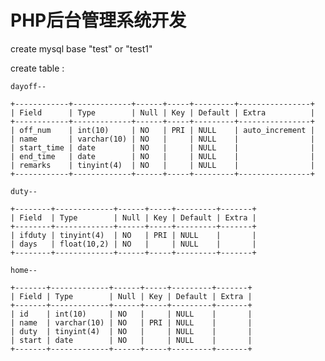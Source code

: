 PHP后台管理系统开发
============

create mysql base "test" or "test1"

create table :

    dayoff--
    
    +------------+-------------+------+-----+---------+----------------+
    | Field      | Type        | Null | Key | Default | Extra          |
    +------------+-------------+------+-----+---------+----------------+
    | off_num    | int(10)     | NO   | PRI | NULL    | auto_increment |
    | name       | varchar(10) | NO   |     | NULL    |                |
    | start_time | date        | NO   |     | NULL    |                |
    | end_time   | date        | NO   |     | NULL    |                |
    | remarks    | tinyint(4)  | NO   |     | NULL    |                |
    +------------+-------------+------+-----+---------+----------------+
    
    duty--
    
    +--------+-------------+------+-----+---------+-------+
    | Field  | Type        | Null | Key | Default | Extra |
    +--------+-------------+------+-----+---------+-------+
    | ifduty | tinyint(4)  | NO   | PRI | NULL    |       |
    | days   | float(10,2) | NO   |     | NULL    |       |
    +--------+-------------+------+-----+---------+-------+
    
    home--
    
    +-------+-------------+------+-----+---------+-------+
    | Field | Type        | Null | Key | Default | Extra |
    +-------+-------------+------+-----+---------+-------+
    | id    | int(10)     | NO   |     | NULL    |       |
    | name  | varchar(10) | NO   | PRI | NULL    |       |
    | duty  | tinyint(4)  | NO   |     | NULL    |       |
    | start | date        | NO   |     | NULL    |       |
    +-------+-------------+------+-----+---------+-------+
